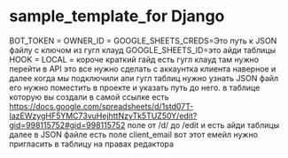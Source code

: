 # sample_template_for Django


BOT_TOKEN = 
OWNER_ID =
GOOGLE_SHEETS_CREDS=Это путь к JSON файлу с ключом из гугл клауд
GOOGLE_SHEETS_ID=это айди таблицы
HOOK = 
LOCAL = 
короче краткий гайд есть гугл клауд там нужно перейти в API это 
все нужно сделать с аккаунтка клиента наверное и далее когда мы 
подключили апи гугл таблиц нужно узнать JSON файл его нужно поместить
в проекте и указать путь до него.
в таблице которую вы создали в самой ссылке есть
https://docs.google.com/spreadsheets/d/1std07T-IazEWzygHF5YMC73vuHejhttNzyTk5TUZ50Y/edit?gid=998115752#gid=998115752
поле от /d/ до /edit и есть айди таблицы
далее в JSON файле есть поле client_email вот этот емейл нужно
пригласить в таблицу на правах редактора